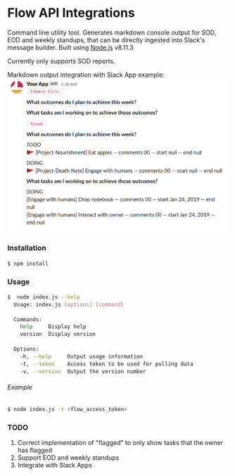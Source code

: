 # Flow API Integrations

Command line utility tool. Generates markdown console output for SOD, EOD and weekly standups, that can be directly ingested into Slack's message builder. Built using [Node.js](https://nodejs.org/) v8.11.3

Currently only supports SOD reports.

Markdown output integration with Slack App example:
![Slack App Example](resources/SlackApp.png "Slack App Example")

### Installation

```sh
$ npm install
```

### Usage

```sh
$  node index.js --help
  Usage: index.js [options] [command]

  Commands:
    help     Display help
    version  Display version

  Options:
    -h, --help     Output usage information
    -t, --token    Access token to be used for pulling data
    -v, --version  Output the version number
```

###### Example

```sh
$ node index.js -t <flow_access_token>
```

### TODO

1. Correct implementation of "flagged" to only show tasks that the owner has flagged
2. Support EOD and weekly standups
3. Integrate with Slack Apps
